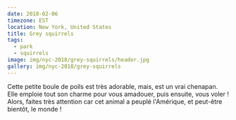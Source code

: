 ```yaml
---
date: 2018-02-06
timezone: EST
location: New York, United States
title: Grey squirrels
tags:
  - park
  - squirrels
image: img/nyc-2018/grey-squirrels/header.jpg
gallery: img/nyc-2018/grey-squirrels
---
```


Cette petite boule de poils est très adorable, mais, est un vrai chenapan. Elle emploie tout son charme pour vous amadouer, puis ensuite, vous voler ! Alors, faites très attention car cet animal a peuplé l'Amérique, et peut-être bientôt, le monde !



